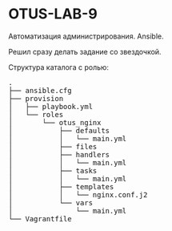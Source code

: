 # OTUS-LAB-9
 Автоматизация администрирования. Ansible. 

Решил сразу делать задание со звездочкой.

Структура каталога с ролью:
<pre>
.
├── ansible.cfg
├── provision
│   ├── playbook.yml
│   └── roles
│       └── otus_nginx
│           ├── defaults
│           │   └── main.yml
│           ├── files
│           ├── handlers
│           │   └── main.yml
│           ├── tasks
│           │   └── main.yml
│           ├── templates
│           │   └── nginx.conf.j2
│           └── vars
│               └── main.yml
└── Vagrantfile
</pre>
